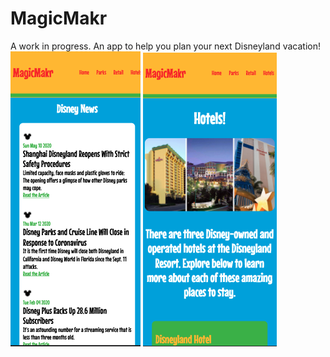 # MagicMakr
A work in progress. An app to help you plan your next Disneyland vacation!
<img src="https://github.com/jcbpetersen1995/MagicMakr/blob/master/Screen%20Shot%202020-06-10%20at%206.17.39%20PM.png?raw=true">
<img src="https://github.com/jcbpetersen1995/MagicMakr/blob/master/Screen%20Shot%202020-06-10%20at%206.17.24%20PM.png?raw=true">
